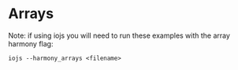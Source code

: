 # Arrays

Note: if using iojs you will need to run these examples 
with the array harmony flag:
  
    iojs --harmony_arrays <filename>